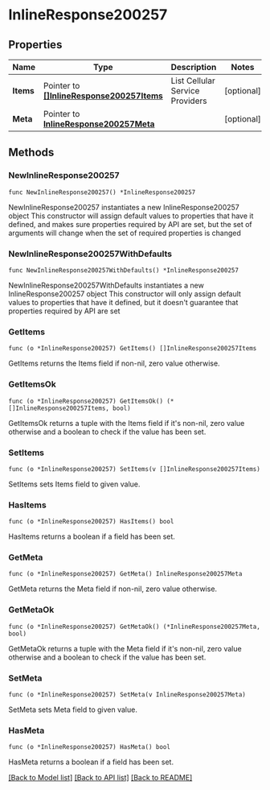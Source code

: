 # InlineResponse200257

## Properties

Name | Type | Description | Notes
------------ | ------------- | ------------- | -------------
**Items** | Pointer to [**[]InlineResponse200257Items**](InlineResponse200257Items.md) | List Cellular Service Providers | [optional] 
**Meta** | Pointer to [**InlineResponse200257Meta**](InlineResponse200257Meta.md) |  | [optional] 

## Methods

### NewInlineResponse200257

`func NewInlineResponse200257() *InlineResponse200257`

NewInlineResponse200257 instantiates a new InlineResponse200257 object
This constructor will assign default values to properties that have it defined,
and makes sure properties required by API are set, but the set of arguments
will change when the set of required properties is changed

### NewInlineResponse200257WithDefaults

`func NewInlineResponse200257WithDefaults() *InlineResponse200257`

NewInlineResponse200257WithDefaults instantiates a new InlineResponse200257 object
This constructor will only assign default values to properties that have it defined,
but it doesn't guarantee that properties required by API are set

### GetItems

`func (o *InlineResponse200257) GetItems() []InlineResponse200257Items`

GetItems returns the Items field if non-nil, zero value otherwise.

### GetItemsOk

`func (o *InlineResponse200257) GetItemsOk() (*[]InlineResponse200257Items, bool)`

GetItemsOk returns a tuple with the Items field if it's non-nil, zero value otherwise
and a boolean to check if the value has been set.

### SetItems

`func (o *InlineResponse200257) SetItems(v []InlineResponse200257Items)`

SetItems sets Items field to given value.

### HasItems

`func (o *InlineResponse200257) HasItems() bool`

HasItems returns a boolean if a field has been set.

### GetMeta

`func (o *InlineResponse200257) GetMeta() InlineResponse200257Meta`

GetMeta returns the Meta field if non-nil, zero value otherwise.

### GetMetaOk

`func (o *InlineResponse200257) GetMetaOk() (*InlineResponse200257Meta, bool)`

GetMetaOk returns a tuple with the Meta field if it's non-nil, zero value otherwise
and a boolean to check if the value has been set.

### SetMeta

`func (o *InlineResponse200257) SetMeta(v InlineResponse200257Meta)`

SetMeta sets Meta field to given value.

### HasMeta

`func (o *InlineResponse200257) HasMeta() bool`

HasMeta returns a boolean if a field has been set.


[[Back to Model list]](../README.md#documentation-for-models) [[Back to API list]](../README.md#documentation-for-api-endpoints) [[Back to README]](../README.md)


